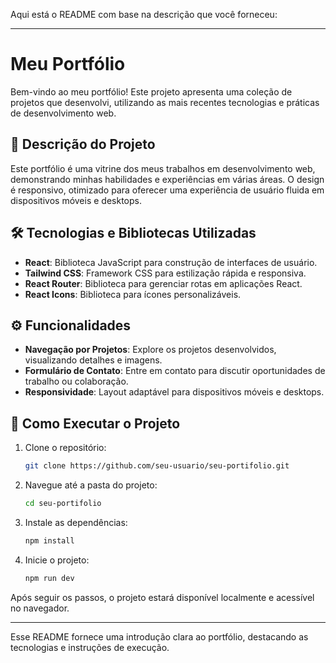 Aqui está o README com base na descrição que você forneceu:

---

# Meu Portfólio

Bem-vindo ao meu portfólio! Este projeto apresenta uma coleção de projetos que desenvolvi, utilizando as mais recentes tecnologias e práticas de desenvolvimento web.


## 📝 Descrição do Projeto

Este portfólio é uma vitrine dos meus trabalhos em desenvolvimento web, demonstrando minhas habilidades e experiências em várias áreas. O design é responsivo, otimizado para oferecer uma experiência de usuário fluida em dispositivos móveis e desktops.

## 🛠 Tecnologias e Bibliotecas Utilizadas

- **React**: Biblioteca JavaScript para construção de interfaces de usuário.
- **Tailwind CSS**: Framework CSS para estilização rápida e responsiva.
- **React Router**: Biblioteca para gerenciar rotas em aplicações React.
- **React Icons**: Biblioteca para ícones personalizáveis.

## ⚙️ Funcionalidades

- **Navegação por Projetos**: Explore os projetos desenvolvidos, visualizando detalhes e imagens.
- **Formulário de Contato**: Entre em contato para discutir oportunidades de trabalho ou colaboração.
- **Responsividade**: Layout adaptável para dispositivos móveis e desktops.

## 🚀 Como Executar o Projeto

1. Clone o repositório:
   ```bash
   git clone https://github.com/seu-usuario/seu-portifolio.git
   ```
2. Navegue até a pasta do projeto:
   ```bash
   cd seu-portifolio
   ```
3. Instale as dependências:
   ```bash
   npm install
   ```
4. Inicie o projeto:
   ```bash
   npm run dev
   ```

Após seguir os passos, o projeto estará disponível localmente e acessível no navegador.

---

Esse README fornece uma introdução clara ao portfólio, destacando as tecnologias e instruções de execução.
